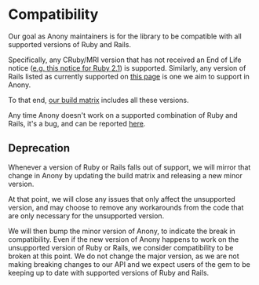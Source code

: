 # Compatibility

Our goal as Anony maintainers is for the library to be compatible with all supported versions of Ruby and Rails.

Specifically, any CRuby/MRI version that has not received an End of Life notice ([e.g. this notice for Ruby 2.1](https://www.ruby-lang.org/en/news/2017/04/01/support-of-ruby-2-1-has-ended/)) is supported. Similarly, any version of Rails listed as currently supported on [this page](http://guides.rubyonrails.org/maintenance_policy.html) is one we aim to support in Anony.

To that end, [our build matrix](../.github/workflows/test.yml) includes all these versions.

Any time Anony doesn't work on a supported combination of Ruby and Rails, it's a bug, and can be reported [here](https://github.com/gocardless/Anony/issues).

## Deprecation

Whenever a version of Ruby or Rails falls out of support, we will mirror that change in Anony by updating the build matrix and releasing a new minor version.

At that point, we will close any issues that only affect the unsupported version, and may choose to remove any workarounds from the code that are only necessary for the unsupported version.

We will then bump the minor version of Anony, to indicate the break in compatibility. Even if the new version of Anony happens to work on the unsupported version of Ruby or Rails, we consider compatibility to be broken at this point. We do not change the major version, as we are not making breaking changes to our API and we expect users of the gem to be keeping up to date with supported versions of Ruby and Rails.
